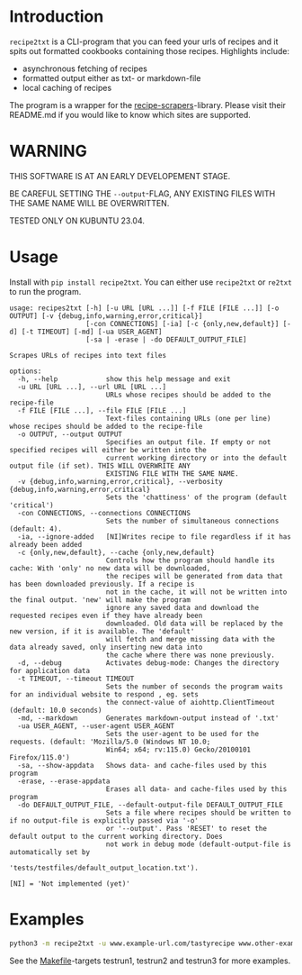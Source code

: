 # Introduction

`recipe2txt` is a CLI-program that you can feed your urls of recipes and it spits out formatted cookbooks containing those recipes. Highlights include:

* asynchronous fetching of recipes
* formatted output either as txt- or markdown-file
* local caching of recipes

The program is a wrapper for the [recipe-scrapers](https://github.com/hhursev/recipe-scrapers)-library. Please visit their README.md if you would like to know which sites are supported.

# WARNING

THIS SOFTWARE IS AT AN EARLY DEVELOPEMENT STAGE.

BE CAREFUL SETTING THE `--output`-FLAG, ANY EXISTING FILES WITH THE SAME NAME WILL BE OVERWRITTEN.

TESTED ONLY ON KUBUNTU 23.04.

# Usage

Install with `pip install recipe2txt`. You can either use `recipe2txt` or `re2txt` to run the program.

```
usage: recipes2txt [-h] [-u URL [URL ...]] [-f FILE [FILE ...]] [-o OUTPUT] [-v {debug,info,warning,error,critical}]
                   [-con CONNECTIONS] [-ia] [-c {only,new,default}] [-d] [-t TIMEOUT] [-md] [-ua USER_AGENT]
                   [-sa | -erase | -do DEFAULT_OUTPUT_FILE]

Scrapes URLs of recipes into text files

options:
  -h, --help            show this help message and exit
  -u URL [URL ...], --url URL [URL ...]
                        URLs whose recipes should be added to the recipe-file
  -f FILE [FILE ...], --file FILE [FILE ...]
                        Text-files containing URLs (one per line) whose recipes should be added to the recipe-file
  -o OUTPUT, --output OUTPUT
                        Specifies an output file. If empty or not specified recipes will either be written into the
                        current working directory or into the default output file (if set). THIS WILL OVERWRITE ANY
                        EXISTING FILE WITH THE SAME NAME.
  -v {debug,info,warning,error,critical}, --verbosity {debug,info,warning,error,critical}
                        Sets the 'chattiness' of the program (default 'critical')
  -con CONNECTIONS, --connections CONNECTIONS
                        Sets the number of simultaneous connections (default: 4).
  -ia, --ignore-added   [NI]Writes recipe to file regardless if it has already been added
  -c {only,new,default}, --cache {only,new,default}
                        Controls how the program should handle its cache: With 'only' no new data will be downloaded,
                        the recipes will be generated from data that has been downloaded previously. If a recipe is
                        not in the cache, it will not be written into the final output. 'new' will make the program
                        ignore any saved data and download the requested recipes even if they have already been
                        downloaded. Old data will be replaced by the new version, if it is available. The 'default'
                        will fetch and merge missing data with the data already saved, only inserting new data into
                        the cache where there was none previously.
  -d, --debug           Activates debug-mode: Changes the directory for application data
  -t TIMEOUT, --timeout TIMEOUT
                        Sets the number of seconds the program waits for an individual website to respond , eg. sets
                        the connect-value of aiohttp.ClientTimeout (default: 10.0 seconds)
  -md, --markdown       Generates markdown-output instead of '.txt'
  -ua USER_AGENT, --user-agent USER_AGENT
                        Sets the user-agent to be used for the requests. (default: 'Mozilla/5.0 (Windows NT 10.0;
                        Win64; x64; rv:115.0) Gecko/20100101 Firefox/115.0')
  -sa, --show-appdata   Shows data- and cache-files used by this program
  -erase, --erase-appdata
                        Erases all data- and cache-files used by this program
  -do DEFAULT_OUTPUT_FILE, --default-output-file DEFAULT_OUTPUT_FILE
                        Sets a file where recipes should be written to if no output-file is explicitly passed via '-o'
                        or '--output'. Pass 'RESET' to reset the default output to the current working directory. Does
                        not work in debug mode (default-output-file is automatically set by
                        'tests/testfiles/default_output_location.txt').

[NI] = 'Not implemented (yet)'
```

# Examples

```bash
python3 -m recipe2txt -u www.example-url.com/tastyrecipe www.other-examle-url.org/deliciousmeal -o ~/Documents/great-recipes.txt
```
See the [Makefile](Makefile)-targets testrun1, testrun2 and testrun3 for more examples.
